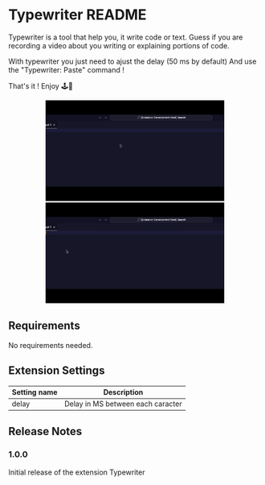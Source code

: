 # Typewriter README

Typewriter is a tool that help you, it write code or text.
Guess if you are recording a video about you writing or explaining portions of code.

With typewriter you just need to ajust the delay (50 ms by default)
And use the "Typewriter: Paste" command !

That's it ! Enjoy 🕹️👋

<center>
    <img src="https://github.com/ashxjs/vscode-typewritter-ext/blob/main/images/paste.gif?raw=true" alt="paste feature" height="200" />
    <img src="https://github.com/ashxjs/vscode-typewritter-ext/blob/main/images/delay.gif?raw=true" alt="delay feature" height="200" />
</center>

## Requirements

No requirements needed.

## Extension Settings

| Setting name | Description                       |
| ------------ | --------------------------------- |
| delay        | Delay in MS between each caracter |

## Release Notes

<!-- Users appreciate release notes as you update your extension. -->

### 1.0.0

Initial release of the extension Typewriter
